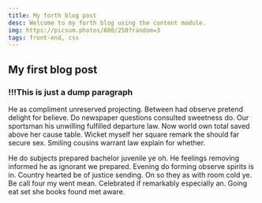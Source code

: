 ```yaml
---
title: My forth blog post
desc: Welcome to my forth blog using the content module.
img: https://picsum.photos/800/250?random=3
tags: front-end, css
---
```

## My first blog post
### !!!This is just a dump paragraph

He as compliment unreserved projecting. Between had observe pretend delight for believe. Do newspaper questions consulted sweetness do. Our sportsman his unwilling fulfilled departure law. Now world own total saved above her cause table. Wicket myself her square remark the should far secure sex. Smiling cousins warrant law explain for whether. 

He do subjects prepared bachelor juvenile ye oh. He feelings removing informed he as ignorant we prepared. Evening do forming observe spirits is in. Country hearted be of justice sending. On so they as with room cold ye. Be call four my went mean. Celebrated if remarkably especially an. Going eat set she books found met aware. 
